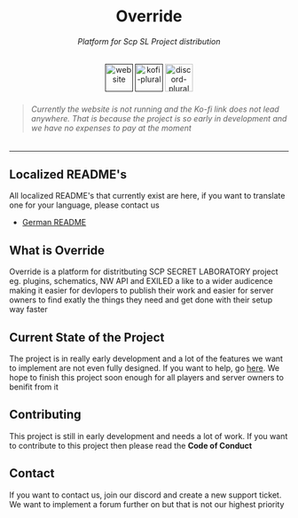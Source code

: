 <h1 align="center">Override</h1>
<h6 align="center">Platform for Scp SL Project distribution</h6>

<div align="center">
<a href=""><img href="" alt="website" height="50" src="https://cdn.jsdelivr.net/npm/@intergrav/devins-badges@3/assets/cozy/documentation/website_vector.svg"></a>
<a href=""><img href="" alt="kofi-plural" height="50" src="https://cdn.jsdelivr.net/npm/@intergrav/devins-badges@3/assets/cozy/donate/kofi-plural_vector.svg"></a>
<a href="https://discord.gg/cAXU9Y7T9a"><img alt="discord-plural" height="50" src="https://cdn.jsdelivr.net/npm/@intergrav/devins-badges@3/assets/cozy/social/discord-plural_vector.svg"></a>
</div>

> <h6>Currently the website is not running and the Ko-fi link does not lead anywhere. That is because the project is so early in development and we have no expenses to pay at the moment</h6>
---

## Localized README's
All localized README's that currently exist are here, if you want to translate one for your language, please contact us
- [German README](https://github.com/Override-Team/.github/blob/main/localization/README-DE.md)

## What is Override
Override is a platform for distritbuting SCP SECRET LABORATORY project eg. plugins, schematics, NW API and EXILED a like to a wider audicence making it easier for devlopers to publish their work and easier for server owners to find exatly the things they need
and get done with their setup way faster

## Current State of the Project
The project is in really early development and a lot of the features we want to implement are not even fully designed. If you want to help, go [here](#contributing). We hope to finish this project soon enough for all players and server owners to benifit from it

## Contributing
This project is still in early development and needs a lot of work. If you want to contribute to this project then please read the **Code of Conduct**

## Contact
If you want to contact us, join our discord and create a new support ticket. We want to implement a forum further on but that is not our highest priority
